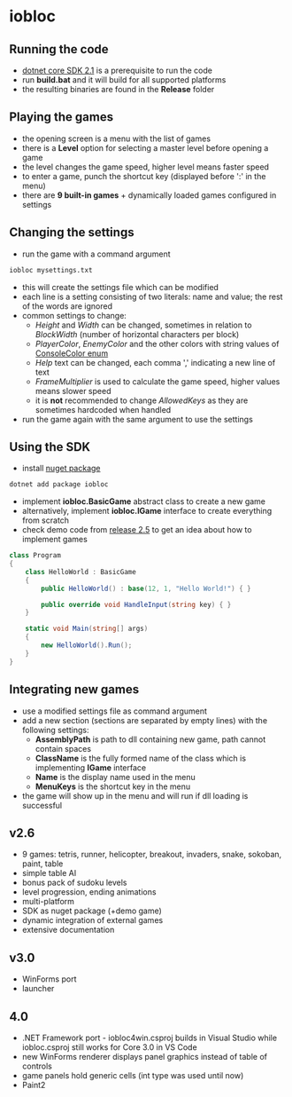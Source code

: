 # iobloc
## Running the code
* [dotnet core SDK 2.1](https://www.microsoft.com/net/download/dotnet-core/2.1) is a prerequisite to run the code
* run **build.bat** and it will build for all supported platforms
* the resulting binaries are found in the **Release** folder
## Playing the games
* the opening screen is a menu with the list of games
* there is a **Level** option for selecting a master level before opening a game
* the level changes the game speed, higher level means faster speed
* to enter a game, punch the shortcut key (displayed before ':' in the menu)
* there are **9 built-in games** + dynamically loaded games configured in settings
## Changing the settings
* run the game with a command argument
```sh
iobloc mysettings.txt
```
* this will create the settings file which can be modified
* each line is a setting consisting of two literals: name and value; the rest of the words are ignored
* common settings to change:
  * *Height* and *Width* can be changed, sometimes in relation to *BlockWidth* (number of horizontal characters per block)
  * *PlayerColor*, *EnemyColor* and the other colors with string values of [ConsoleColor enum](https://docs.microsoft.com/en-us/dotnet/api/system.consolecolor?view=netcore-2.1)
  * *Help* text can be changed, each comma ',' indicating a new line of text
  * *FrameMultiplier* is used to calculate the game speed, higher values means slower speed
  * it is **not** recommended to change *AllowedKeys* as they are sometimes hardcoded when handled
* run the game again with the same argument to use the settings
## Using the SDK
* install [nuget package](https://www.nuget.org/packages/iobloc/)
```sh
dotnet add package iobloc
```
* implement **iobloc.BasicGame** abstract class to create a new game
* alternatively, implement **iobloc.IGame** interface to create everything from scratch
* check demo code from [release 2.5](https://github.com/cpvoinea/iobloc/releases/tag/v2.5) to get an idea about how to implement games
```cs
class Program
{
    class HelloWorld : BasicGame
    {
        public HelloWorld() : base(12, 1, "Hello World!") { }

        public override void HandleInput(string key) { }
    }

    static void Main(string[] args)
    {
        new HelloWorld().Run();
    }
}
```
## Integrating new games
* use a modified settings file as command argument
* add a new section (sections are separated by empty lines) with the following settings:
  * **AssemblyPath** is path to dll containing new game, path cannot contain spaces
  * **ClassName** is the fully formed name of the class which is implementing **IGame** interface
  * **Name** is the display name used in the menu
  * **MenuKeys** is the shortcut key in the menu
* the game will show up in the menu and will run if dll loading is successful
## v2.6
* 9 games: tetris, runner, helicopter, breakout, invaders, snake, sokoban, paint, table
* simple table AI
* bonus pack of sudoku levels
* level progression, ending animations
* multi-platform
* SDK as nuget package (+demo game)
* dynamic integration of external games
* extensive documentation
## v3.0
* WinForms port
* launcher
## 4.0
* .NET Framework port - iobloc4win.csproj builds in Visual Studio while iobloc.csproj still works for Core 3.0 in VS Code
* new WinForms renderer displays panel graphics instead of table of controls
* game panels hold generic cells (int type was used until now)
* Paint2